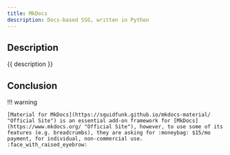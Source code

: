 ```yaml
---
title: MkDocs
description: Docs-based SSG, written in Python
---
```


## Description

{{ description }}

## Conclusion

!!! warning

    [Material for MkDocs](https://squidfunk.github.io/mkdocs-material/ "Official Site") is an essential add-on framework for [MkDocs](https://www.mkdocs.org/ "Official Site"), however, to use some of its features (e.g. breadcrumbs), they are asking for :moneybag: $15/mo  payment, for individual, non-commercial use. :face_with_raised_eyebrow:  
